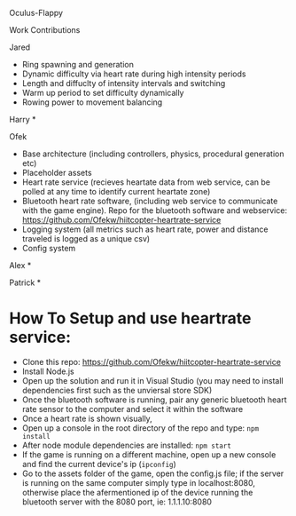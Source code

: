 Oculus-Flappy

Work Contributions

Jared
  * Ring spawning and generation
  * Dynamic difficulty via heart rate during high intensity periods
  * Length and diffuclty of intensity intervals and switching
  * Warm up period to set difficulty dynamically
  * Rowing power to movement balancing

Harry
  * 
  
Ofek
  * Base architecture (including controllers, physics, procedural generation etc)
  * Placeholder assets
  * Heart rate service (recieves heartate data from web service, can be polled at any time to identify current heartate zone)
  * Bluetooth heart rate software, (including web service to communicate with the game engine). Repo for the bluetooth software and   webservice: https://github.com/Ofekw/hiitcopter-heartrate-service
  * Logging system (all metrics such as heart rate, power and distance traveled is logged as a unique csv)
  * Config system
  
Alex
  * 
  
Patrick
  * 



# How To Setup and use heartrate service:
* Clone this repo: https://github.com/Ofekw/hiitcopter-heartrate-service
* Install Node.js
* Open up the solution and run it in Visual Studio (you may need to install dependencies first such as the unviersal store SDK)
* Once the bluetooth software is running, pair any generic bluetooth heart rate sensor to the computer and select it within the software
* Once a heart rate is shown visually,
* Open up a console in the root directory of the repo and type: `npm install`
* After node module dependencies are installed: `npm start`
* If the game is running on a different machine, open up a new console and find the current device's ip (`ipconfig`)
* Go to the assets folder of the game, open the config.js file; if the server is running on the same computer simply type in localhost:8080, otherwise place the afermentioned ip of the device running the bluetooth server with the 8080 port, ie: 1.1.1.10:8080

